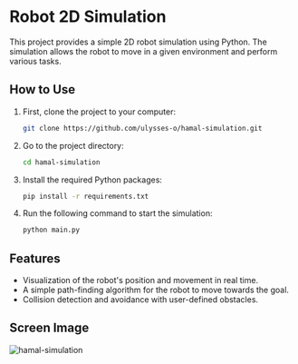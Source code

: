 # Robot 2D Simulation

This project provides a simple 2D robot simulation using Python. 
The simulation allows the robot to move in a given environment and perform various tasks.

## How to Use

1. First, clone the project to your computer:

    ```bash
    git clone https://github.com/ulysses-o/hamal-simulation.git
    ```

2. Go to the project directory:

    ```bash
    cd hamal-simulation
    ```

3. Install the required Python packages:

    ```bash
    pip install -r requirements.txt
    ```

4. Run the following command to start the simulation:

    ```bash
    python main.py
    ```

## Features

- Visualization of the robot's position and movement in real time.
- A simple path-finding algorithm for the robot to move towards the goal.
- Collision detection and avoidance with user-defined obstacles.

## Screen Image

![hamal-simulation](https://github.com/ulysses-o/hamal-simulation/assets/154095254/0807195b-9280-4a96-b97e-c5178ca7db66)


